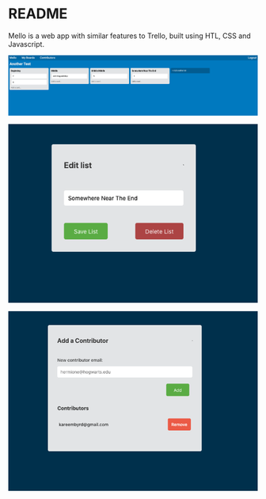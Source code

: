 # README

Mello is a web app with similar features to Trello, built using HTL, CSS and Javascript.

![Front Page](https://github.com/kajbizzle/mello-rails-api/blob/master/mello_front_page.png)


![Edit List](https://github.com/kajbizzle/mello-rails-api/blob/master/mello_edit_list.png)


![Contributor Modal](https://github.com/kajbizzle/mello-rails-api/blob/master/mello_contributor.png)
